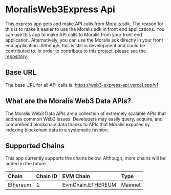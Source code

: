# MoralisWeb3Express Api

This express app gets and make API calls from [Moralis](https://docs.moralis.io/) sdk. The reason for this is to make it easier to use the Moralis sdk in front end applications. You can use this app to make API calls to Moralis from your front end application. Alternatively, you can use the Moralis sdk directly in your front end application. Although, this is still in development and could be contributed to. In order to contribute to this project, please see the [repository](https://github.com/boluwatifee4/moralisWeb3ExpressApi).

## Base URL

The base URL for all API calls is: https://web3-express-api.vercel.app/v1

## What are the Moralis Web3 Data APIs?

The Moralis Web3 Data APIs are a collection of extremely scalable APIs that address common Web3 issues. Developers may easily query, acquire, and comprehend blockchain data thanks to APIs that Moralis exposes by indexing blockchain data in a systematic fashion.

## Supported Chains

This app currently supports the chains below. Although, more chains will be added in the future.

<!-- table with even color -->

| Chain | Chain ID | EVM Chain |Type |
| :--- | :--- | :--- | :--- |
| Ethereum | 1 | EvmChain.ETHEREUM | Mainnet |
